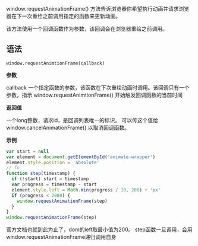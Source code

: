 window.requestAnimationFrame() 方法告诉浏览器你希望执行动画并请求浏览器在下一次重绘之前调用指定的函数来更新动画。

该方法使用一个回调函数作为参数，该回调会在浏览器重绘之前调用。

## 语法

    window.requestAnimtionFrame(callback)

**参数**

callback 一个指定函数的参数，该函数在下次重绘动画时调用。该回调只有一个参数，指示 window.requestAnimtionFrame() 开始触发回调函数的当前时间

**返回值**

一个long整数，请求id，是回调列表唯一的标识。
可以传这个值给 window.cancelAnimationFrame() 以取消回调函数。

**示例**

```js
var start = null
var element = document.getElementById('animate-wrapper')
element.style.position = 'absolute'
// fn
function step(timestamp) {
  if (!start) start = timestamp
  var progress = timestamp - start
  element.style.left = Math.min(progress / 10, 200) + 'px'
  if (progress < 2000) {
    window.requestAnimationFrame(step)
  }
}
window.requestAnimationFrame(step)
```

官方文档也就到此为止了，dom的left取最小值为200。
step函数一旦调用，会用window.requestAnimationFrame递归调用自身